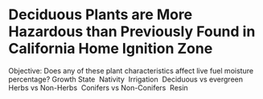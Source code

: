 # Deciduous Plants are More Hazardous than Previously Found in California Home Ignition Zone 


Objective: Does any of these plant characteristics affect live fuel moisture percentage? 
Growth State 
Nativity 
Irrigation 
Deciduous vs evergreen 
Herbs vs Non-Herbs 
Conifers vs Non-Conifers 
Resin 
